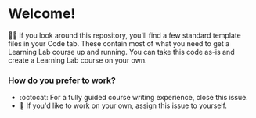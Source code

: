 # Welcome!

:running_woman: If you look around this repository, you'll find a few standard template files in your Code tab. These contain most of what you need to get a Learning Lab course up and running. You can take this code as-is and create a Learning Lab course on your own. 

### How do you prefer to work? 

- :octocat: For a fully guided course writing experience, close this issue.
- :car: If you'd like to work on your own, assign this issue to yourself.